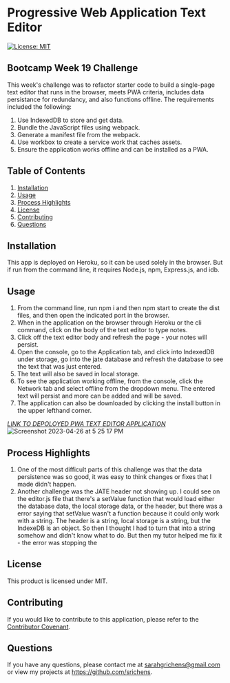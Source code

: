 # Progressive Web Application Text Editor

[![License: MIT](https://img.shields.io/badge/License-MIT-purple.svg)](https://opensource.org/licenses/MIT)

## Bootcamp Week 19 Challenge
This week's challenge was to refactor starter code to build a single-page text editor that runs in the browser, meets PWA criteria, includes data persistance for redundancy, and also functions offline. The requirements included the following:

1. Use IndexedDB to store and get data.
2. Bundle the JavaScript files using webpack.
3. Generate a manifest file from the webpack.
4. Use workbox to create a service work that caches assets.
5. Ensure the application works offline and can be installed as a PWA.


## Table of Contents
1. [Installation](#installation)
2. [Usage](#usage)
3. [Process Highlights](#process-highlights)
4. [License](#license)
5. [Contributing](#contributing)
6. [Questions](#questions)

## Installation
This app is deployed on Heroku, so it can be used solely in the browser. But if run from the command line, it requires Node.js, npm, Express.js, and idb.

## Usage
1. From the command line, run npm i and then npm start to create the dist files, and then open the indicated port in the browser.
2. When in the application on the browser through Heroku or the cli command, click on the body of the text editor to type notes.
3. Click off the text editor body and refresh the page - your notes will persist.
4. Open the console, go to the Application tab, and click into IndexedDB under storage, go into the jate database and refresh the database to see the text that was just entered.
5. The text will also be saved in local storage.
6. To see the application working offline, from the console, click the Network tab and select offline from the dropdown menu. The entered text will persist and more can be added and will be saved.
7. The application can also be downloaded by clicking the install button in the upper lefthand corner.


[*LINK TO DEPOLOYED PWA TEXT EDITOR APPLICATION*](https://pwa-text-editor74.herokuapp.com/)
![Screenshot 2023-04-26 at 5 25 17 PM](https://user-images.githubusercontent.com/117301473/234716097-868fdfee-5181-474f-a906-3968a4ac44e4.png)

## Process Highlights

1. One of the most difficult parts of this challenge was that the data persistence was so good, it was easy to think changes or fixes that I made didn't happen. 
2. Another challenge was the JATE header not showing up. I could see on the editor.js file that there's a setValue function that would load either the database data, the local storage data, or the header, but there was a error saying that setValue wasn't a function because it could only work with a string. The header is a string, local storage is a string, but the IndexeDB is an object. So then I thought I had to turn that into a string somehow and didn't know what to do. But then my tutor helped me fix it - the error was stopping the 

## License
This product is licensed under MIT.

## Contributing
If you would like to contribute to this application, please refer to the [Contributor Covenant](https://www.contributor-covenant.org/).

## Questions
If you have any questions, please contact me at sarahgrichens@gmail.com or view my projects at https://github.com/srichens.